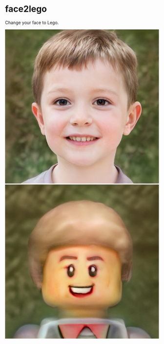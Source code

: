 # face2lego
Change your face to Lego.

![sample-1](samples/sample-1.png)
![sample-1-lego](samples/sample-1-lego.jpg)